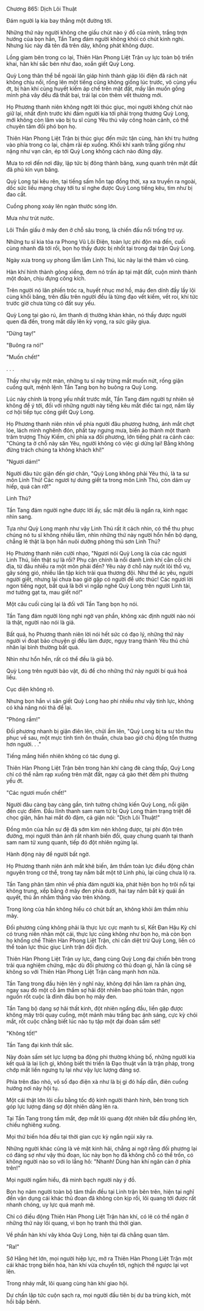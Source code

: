 




Chương 865: Dịch Lôi Thuật


Đám người lạ kia bay thẳng một đường tới.

Những thứ này người không che giấu chút nào ý đồ của mình, trắng trợn hướng của bọn hắn, Tần Tang đám người không khỏi có chút kinh nghi. Nhưng lúc này đã tên đã trên dây, không phát không được.

Lồng giam bên trong co lại, Thiên Hàn Phong Liệt Trận uy lực toàn bộ triển khai, hàn khí sắc bén như đao, xoắn giết Quỳ Long.

Quỳ Long thân thể bề ngoài lân giáp hình thành giáp lôi điện đã rách nát không chịu nổi, rống lên một tiếng cũng không giống lúc trước, vô cùng yếu ớt, bị hàn khí cùng huyết kiếm áp chế trên mặt đất, mấy lần muốn gồng mình phá vây đều đã thất bại, trái lại còn thêm vết thương mới.

Họ Phương thanh niên không ngớt lời thúc giục, mọi người không chút nào giữ lại, nhất định trước khi đám người kia tới phải trọng thương Quỳ Long, mới không còn lâm vào bị tu sĩ cùng Yêu thú vây công hoàn cảnh, có thể chuyên tâm đối phó bọn họ.

Thiên Hàn Phong Liệt Trận bị thúc giục đến mức tận cùng, hàn khí trụ hướng vào phía trong co lại, chậm rãi ép xuống. Khối khí xanh trắng giống như nặng như vạn cân, ép tới Quỳ Long không cách nào đứng dậy.

Mưa to rơi đến nơi đây, lập tức bị đông thành băng, xung quanh trên mặt đất đã phủ kín vụn băng.

Quỳ Long tại kêu rên, tại tiếng sấm hỗn tạp đồng thời, xa xa truyền ra ngoài, dốc sức liều mạng chạy tới tu sĩ nghe được Quỳ Long tiếng kêu, tim như bị đao cắt.

Cuồng phong xoáy lên ngàn thước sóng lớn.

Mưa như trút nước.

Lôi Thần giấu ở mây đen ở chỗ sâu trong, là chiến đấu nổi trống trợ uy.

Những tu sĩ kia tỏa ra Phong Vũ Lôi Điện, toàn lực phi độn mà đến, cuối cùng nhanh đã tới rồi, bọn họ thấy được bị nhốt tại trong đại trận Quỳ Long.

Ngày xưa trong uy phong lẫm lẫm Linh Thú, lúc này lại thê thảm vô cùng.

Hàn khí hình thành gông xiềng, đem nó trấn áp tại mặt đất, cuộn mình thành một đoàn, chịu đựng công kích.

Trên người nó lân phiến tróc ra, huyết nhục mơ hồ, máu đen dính đầy lầy lội cùng khối băng, trên đầu trên người đều là từng đạo vết kiếm, vết roi, khí tức trước giờ chưa từng có đất suy yếu.

Quỳ Long tại gào rú, âm thanh dị thường khàn khàn, nó thấy được người quen đã đến, trong mắt dấy lên kỳ vọng, ra sức giãy giụa.

"Dừng tay!"

"Buông ra nó!"

"Muốn chết!"

. . .

Thấy như vậy một màn, những tu sĩ này trừng mắt muốn nứt, rống giận cuống quít, mệnh lệnh Tần Tang bọn họ buông ra Quỳ Long.

Lúc này chính là trọng yếu nhất trước mắt, Tần Tang đám người tự nhiên sẽ không để ý tới, đối với những người này tiếng kêu mắt điếc tai ngơ, nắm lấy cơ hội tiếp tục công giết Quỳ Long.

Họ Phương thanh niên nhìn về phía người đâu phương hướng, ánh mắt chợt lóe, lách mình nghênh đón, phất tay ngưng mưa, biến ảo thành một thanh trăm trượng Thủy Kiếm, chỉ phía xa đối phương, lớn tiếng phát ra cảnh cáo: "Chúng ta ở chỗ này săn Yêu, người không có việc gì dừng lại! Bằng không đừng trách chúng ta không khách khí!"

"Ngươi dám!"

Người đâu tức giận đến giơ chân, "Quỳ Long không phải Yêu thú, là ta sư môn Linh Thú! Các ngươi tự dưng giết ta trong môn Linh Thú, còn dám uy hiếp, quá càn rỡ!"

Linh Thú?

Tần Tang đám người nghe được lời ấy, sắc mặt đều là ngẩn ra, kinh ngạc nhìn sang.

Tựa như Quỳ Long mạnh như vậy Linh Thú rất ít cách nhìn, có thể thu phục chúng nó tu sĩ không nhiều lắm, nhìn những thứ này người hổn hển bộ dạng, chẳng lẽ thật là bọn hắn nuôi dưỡng phòng thủ sơn Linh Thú?

Họ Phương thanh niên cười nhạo, "Ngươi nói Quỳ Long là của các ngươi Linh Thú, liền thật sự là rồi? Phụ cận chính là nổi danh Linh khí cằn cỗi chi địa, từ đâu nhiều ra một môn phái đến? Yêu này ở chỗ này nuốt lôi thổ vụ, gây sóng gió, nhiều lần tập kích trải qua thương đội. Như thế ác yêu, người người giết, nhưng lại chưa bao giờ gặp có người để ước thúc! Các ngươi lời ngon tiếng ngọt, bất quá là bởi vì ngấp nghé Quỳ Long trên người Linh tài, mơ tưởng gạt ta, mau giết nó!"

Một câu cuối cùng lại là đối với Tần Tang bọn họ nói.

Tần Tang đám người lòng nghi ngờ vạn phần, không xác định người nào nói là thật, người nào nói là giả.

Bất quá, họ Phương thanh niên lời nói hết sức có đạo lý, những thứ này người vì đoạt bảo chuyện gì đều làm được, ngụy trang thành Yêu thú chủ nhân lại bình thường bất quá.

Nhìn như hổn hển, rất có thể đều là giả bộ.

Quỳ Long trên người bảo vật, đủ để cho những thứ này người bí quá hoá liều.

Cục diện không rõ.

Nhưng bọn hắn vì săn giết Quỳ Long hao phí nhiều như vậy tinh lực, không có khả năng nói thả để lại.

"Phóng rắm!"

Đối phương nhanh bị giận điên lên, chửi ầm lên, "Quỳ Long bị ta sư tôn thu phục về sau, một mực tính tình ôn thuần, chưa bao giờ chủ động tổn thương hơn người. . ."

Tiếng mắng hiển nhiên không có tác dụng gì.

Thiên Hàn Phong Liệt Trận bên trong hàn khí càng đè càng thấp, Quỳ Long chỉ có thể nằm rạp xuống trên mặt đất, ngay cả gào thét đêm phi thường yếu ớt.

"Các ngươi muốn chết!"

Người đâu càng bay càng gần, tinh tường chứng kiến Quỳ Long, nổi giận đến cực điểm. Đầu lĩnh thanh sam nam tử bị Quỳ Long thảm trạng triệt để chọc giận, hắn hai mắt đỏ đậm, cả giận nói: "Dịch Lôi Thuật!"

Đồng môn của hắn sư đệ đã sớm kìm nén không được, tại phi độn trên đường, mọi người thân ảnh rất nhanh biến đổi, quay chung quanh tại thanh sam nam tử xung quanh, tiếp đó đột nhiên ngừng lại.

Hành động này để người bất ngờ.

Họ Phương thanh niên ánh mắt khẽ biến, âm thầm toàn lực điều động chân nguyên trong cơ thể, trong tay nắm bắt một tờ Linh phù, lại cũng chưa lộ ra.

Tần Tang phân tâm nhìn về phía đám người kia, phát hiện bọn họ trôi nổi tại không trung, xếp bằng ở mây đen phía dưới, hai tay nắm bắt kỳ quái ấn quyết, thủ ấn nhắm thẳng vào trên không.

Trong lòng của hắn không hiểu có chút bất an, không khỏi âm thầm nhíu mày.

Đối phương cũng không phải là thực lực cực mạnh tu sĩ, Kết Đan Hậu Kỳ chỉ có trung niên nhân một cái, thực lực cũng không như bọn họ, mà còn bọn họ khống chế Thiên Hàn Phong Liệt Trận, chỉ cần diệt trừ Quỳ Long, liền có thể toàn lực thúc giục Linh trận đối địch.

Thiên Hàn Phong Liệt Trận uy lực, đang cùng Quỳ Long đại chiến bên trong trải qua nghiệm chứng, mặc dù đối phương có thủ đoạn gì, hẳn là cũng sẽ không so với Thiên Hàn Phong Liệt Trận càng mạnh hơn nữa.

Tần Tang trong đầu hiện lên ý nghĩ này, không đợi hắn làm ra phản ứng, ngay sau đó một cỗ âm thầm sợ hãi đột nhiên bao phủ toàn thân, ngọn nguồn rốt cuộc là đỉnh đầu bọn họ mây đen.

Tần Tang bộ dạng sợ hãi thất kinh, đột nhiên ngẩng đầu, liền gặp được không mây trôi quay cuồng, một mảnh màu trắng bạc ánh sáng, cực kỳ chói mắt, rốt cuộc chẳng biết lúc nào tụ tập một đại đoàn sấm sét!

"Không tốt!"

Tần Tang đại kinh thất sắc.

Này đoàn sấm sét lực lượng ba động phi thường khủng bố, những người kia kết quả là lai lịch gì, không biết thi triển là Đạo thuật vẫn là trận pháp, trong chớp mắt liền ngưng tụ lại như vậy lực lượng đáng sợ.

Phía trên đảo nhỏ, vô số đạo điện xà như là bị gì đó hấp dẫn, điên cuồng hướng nơi này hội tụ.

Một cái thật lớn lôi cầu bằng tốc độ kinh người thành hình, bên trong tích góp lực lượng đáng sợ đột nhiên dâng lên ra.

Tại Tần Tang trong tầm mắt, đẹp mắt lôi quang đột nhiên bắt đầu phồng lên, chiếu nghiêng xuống.

Mọi thứ biến hóa đều tại thời gian cực kỳ ngắn ngủi xảy ra.

Những người khác cũng là vẻ mặt kinh hãi, chẳng ai ngờ rằng đối phương lại có đáng sợ như vậy thủ đoạn, lúc này bọn họ đã không chỗ có thể trốn, có không người nào so với lo lắng hô: "Nhanh! Dùng hàn khí ngăn cản ở phía trên!"

Mọi người ngầm hiểu, đã minh bạch người này ý đồ.

Bọn họ năm người toàn bộ tâm thần đều tại Linh trận bên trên, hiện tại nghĩ đến vận dụng cái khác thủ đoạn đã không còn kịp rồi, lôi quang tới được rất nhanh chóng, uy lực quá mạnh mẽ.

Chỉ có điều động Thiên Hàn Phong Liệt Trận hàn khí, có lẽ có thể ngăn ở những thứ này lôi quang, vì bọn họ tranh thủ thời gian.

Về phần hàn khí vây khóa Quỳ Long, hiện tại đã chẳng quan tâm.

"Ra!"

Sở Hằng hét lớn, mọi người hiệp lực, mở ra Thiên Hàn Phong Liệt Trận một cái khác trọng biến hóa, hàn khí vừa chuyển tới, nghịch thế ngược lại vọt lên.

Trong nháy mắt, lôi quang cùng hàn khí giao hội.

Dư chấn lập tức cuộn sạch ra, mọi người đầu tiên bị dư ba trùng kích, một hồi bấp bênh.




